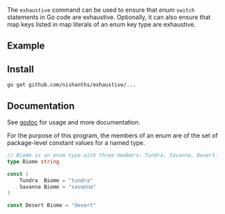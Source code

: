 The `exhaustive` command can be used to ensure that _enum_ `switch` statements in Go code are
exhaustive. Optionally, it can also ensure that map keys listed in map literals of an
enum key type are exhaustive.

## Example

## Install

```
go get github.com/nishanths/exhaustive/...
```

## Documentation

See [godoc](https://godoc.org/github.com/nishanths/exhaustive/cmd/exhaustive) for usage and more documentation.

For the purpose of this program, the members of an enum are of the set of package-level constant
values for a named type.

```go
// Biome is an enum type with three members: Tundra, Savanna, Desert.
type Biome string

const (
	Tundra  Biome = "tundra"
	Savanna Biome = "savanna"
)

const Desert Biome = "desert"
```
